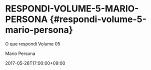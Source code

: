 # RESPONDI-VOLUME-5-MARIO-PERSONA {#respondi-volume-5-mario-persona}

O que respondi Volume 05

Mario Persona

2017-05-26T17:00:00+09:00